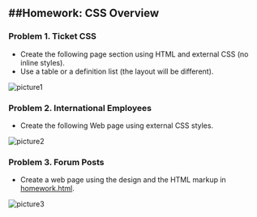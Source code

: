 ##Homework: CSS Overview
------
### Problem 1. Ticket CSS
*	Create the following page section using HTML and external CSS (no inline styles).
*	Use a table or a definition list (the layout will be different).

![picture1](https://cloud.githubusercontent.com/assets/3619393/7183745/e7c7f452-e461-11e4-82d9-86fd12a266f6.png)

### Problem 2. International Employees
*	Create the following Web page using external CSS styles.

![picture2](https://cloud.githubusercontent.com/assets/3619393/7183744/e7c7704a-e461-11e4-80f5-71015ea9fd99.png)

### Problem 3. Forum Posts
*	Create a web page using the design and the HTML markup in [homework.html](https://github.com/TelerikAcademy/CSS/blob/master/1.%20CSS%20Overview/homework.html).

![picture3](https://cloud.githubusercontent.com/assets/3619393/7183746/e7c83d36-e461-11e4-8cb3-eb252752f0b4.png)
